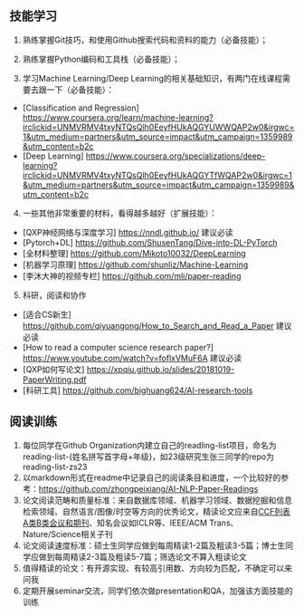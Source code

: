 ## 技能学习

1. 熟练掌握Git技巧，和使用Github搜索代码和资料的能力（必备技能）；

2. 熟练掌握Python编码和工具栈（必备技能）；

3. 学习Machine Learning/Deep Learning的相关基础知识，有两门在线课程需要去跟一下（必备技能）：
- [Classification and Regression] https://www.coursera.org/learn/machine-learning?irclickid=UNMVRMV4txyNTQsQlh0EeyfHUkAQGYUWWQAP2w0&irgwc=1&utm_medium=partners&utm_source=impact&utm_campaign=1359989&utm_content=b2c
- [Deep Learning] https://www.coursera.org/specializations/deep-learning?irclickid=UNMVRMV4txyNTQsQlh0EeyfHUkAQGYTfWQAP2w0&irgwc=1&utm_medium=partners&utm_source=impact&utm_campaign=1359989&utm_content=b2c

4. 一些其他非常重要的材料，看得越多越好（扩展技能）：
- [QXP神经网络与深度学习] https://nndl.github.io/ 建议必读
- [Pytorch+DL] https://github.com/ShusenTang/Dive-into-DL-PyTorch
- [全材料整理] https://github.com/Mikoto10032/DeepLearning
- [机器学习原理] https://github.com/shunliz/Machine-Learning
- [李沐大神的视频专栏] https://github.com/mli/paper-reading

5. 科研，阅读和协作
- [适合CS新生] https://github.com/qiyuangong/How_to_Search_and_Read_a_Paper 建议必读
- [How to read a computer science research paper?] https://www.youtube.com/watch?v=foflxVMuF6A 建议必读
- [QXP如何写论文] https://xpqiu.github.io/slides/20181019-PaperWriting.pdf
- [科研工具] https://github.com/bighuang624/AI-research-tools

## 阅读训练

1. 每位同学在Github Organization内建立自己的readling-list项目，命名为reading-list-{姓名拼写首字母+年级}，如23级研究生张三同学的repo为reading-list-zs23
2. 以markdown形式在readme中记录自己的阅读条目和进度，一个比较好的参考：https://github.com/zhongpeixiang/AI-NLP-Paper-Readings
3. 论文阅读范畴和质量标准：来自数据库领域、机器学习领域、数据挖掘和信息检索领域、自然语言/图像/时空等方向的优秀论文，精读论文应来自[CCF列表 A类B类会议和期刊](https://www.ccf.org.cn/Academic_Evaluation/By_category/)、知名会议如ICLR等、IEEE/ACM Trans、Nature/Science相关子刊
4. 论文阅读速度标准：硕士生同学应做到每周精读1-2篇及粗读3-5篇；博士生同学应做到每周精读2-3篇及粗读5-7篇；筛选论文不算入粗读论文
5. 值得精读的论文：有开源实现、有较高引用数、方向较为匹配，不确定可以来问我
6. 定期开展seminar交流，同学们依次做presentation和QA，加强该方面技能的训练
